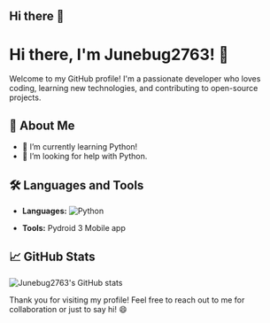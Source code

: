 ## Hi there 👋

# Hi there, I'm Junebug2763! 👋

Welcome to my GitHub profile! I'm a passionate developer who loves coding, learning new technologies, and contributing to open-source projects.

## 🚀 About Me
- 🌱 I’m currently learning Python!
- 🤔 I’m looking for help with Python.

## 🛠️ Languages and Tools
- **Languages:** 
  ![Python](https://img.shields.io/badge/Python-3776AB?style=for-the-badge&logo=python&logoColor=white)


- **Tools:**
  Pydroid 3 Mobile app

## 📈 GitHub Stats
![Junebug2763's GitHub stats](https://github-readme-stats.vercel.app/api?username=Junebug2763&show_icons=true&theme=radical)

Thank you for visiting my profile! Feel free to reach out to me for collaboration or just to say hi! 😄
